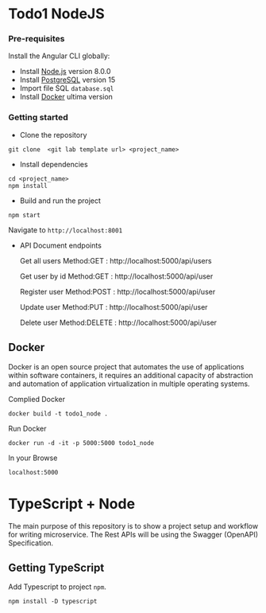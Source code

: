 # Todo1 NodeJS

### Pre-requisites

Install the Angular CLI globally:

- Install [Node.js](https://nodejs.org/en/) version 8.0.0
- Install [PostgreSQL](https://www.postgresql.org/) version 15
- Import file SQL `database.sql`
- Install [Docker](https://www.docker.com/) ultima version

### Getting started

- Clone the repository

```
git clone  <git lab template url> <project_name>
```

- Install dependencies

```
cd <project_name>
npm install
```

- Build and run the project

```
npm start
```

Navigate to `http://localhost:8001`

- API Document endpoints

  Get all users Method:GET : http://localhost:5000/api/users

  Get user by id Method:GET : http://localhost:5000/api/user

  Register user Method:POST : http://localhost:5000/api/user

  Update user Method:PUT : http://localhost:5000/api/user

  Delete user Method:DELETE : http://localhost:5000/api/user

## Docker

Docker is an open source project that automates the use of applications within software containers, it requires an additional capacity of abstraction and automation of application virtualization in multiple operating systems.

Complied Docker

```
docker build -t todo1_node .
```

Run Docker

```
docker run -d -it -p 5000:5000 todo1_node
```

In your Browse

```
localhost:5000
```

# TypeScript + Node

The main purpose of this repository is to show a project setup and workflow for writing microservice. The Rest APIs will be using the Swagger (OpenAPI) Specification.

## Getting TypeScript

Add Typescript to project `npm`.

```
npm install -D typescript
```
